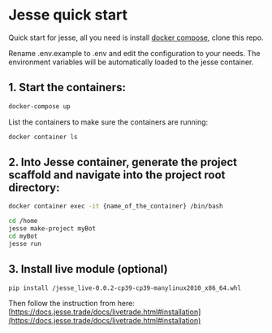 # Jesse quick start

Quick start for jesse, all you need is install [docker  compose](https://docs.docker.com/compose), clone this repo.

Rename .env.example to .env and edit the configuration to your needs. The environment variables will be automatically loaded to the jesse container.

## 1. Start the containers:
```sh
docker-compose up
```

List the containers to make sure the containers are running:

```sh
docker container ls
```

## 2. Into Jesse container, generate the project scaffold and navigate into the project root directory:
```sh
docker container exec -it {name_of_the_container} /bin/bash

cd /home
jesse make-project myBot
cd myBot
jesse run
```


## 3. Install live module (optional)
```sh
pip install /jesse_live-0.0.2-cp39-cp39-manylinux2010_x86_64.whl
```
Then follow the instruction from here: [https://docs.jesse.trade/docs/livetrade.html#installation](https://docs.jesse.trade/docs/livetrade.html#installation) 
